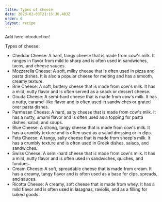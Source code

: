 ```yaml
---
title: Types of cheese
date: 2023-02-03T21:15:30.483Z
order: 6
layout: recipe
---
```

A﻿dd here introduction!

T﻿ypes of cheese:

* Cheddar Cheese: A hard, tangy cheese that is made from cow's milk. It ranges in flavor from mild to sharp and is often used in sandwiches, tacos, and cheese sauces.
* Mozzarella Cheese: A soft, milky cheese that is often used in pizza and pasta dishes. It is also a popular cheese for melting and has a smooth, creamy texture.
* Brie Cheese: A soft, buttery cheese that is made from cow's milk. It has a mild, nutty flavor and is often served as a snack or dessert cheese.
* Gouda Cheese: A semi-hard cheese that is made from cow's milk. It has a nutty, caramel-like flavor and is often used in sandwiches or grated over pasta dishes.
* Parmesan Cheese: A hard, salty cheese that is made from cow's milk. It has a nutty, umami flavor and is often used as a topping for pasta dishes, salad, and soups.
* Blue Cheese: A strong, tangy cheese that is made from cow's milk. It has a crumbly texture and is often used as a salad dressing or in dips.
* Feta Cheese: A tangy, salty cheese that is made from sheep's milk. It has a crumbly texture and is often used in Greek dishes, salads, and sandwiches.
* Swiss Cheese: A semi-hard cheese that is made from cow's milk. It has a mild, nutty flavor and is often used in sandwiches, quiches, and fondues.
* Cream Cheese: A soft, spreadable cheese that is made from cream. It has a creamy, tangy flavor and is often used as a base for dips, spreads, and sauces.
* Ricotta Cheese: A creamy, soft cheese that is made from whey. It has a mild flavor and is often used in lasagnas, raviolis, and as a filling for baked goods.